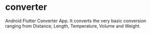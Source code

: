 # converter
Android Flutter Converter App. It converts the very basic conversion ranging from Distance, Length, Temperature, Volume and Weight.
